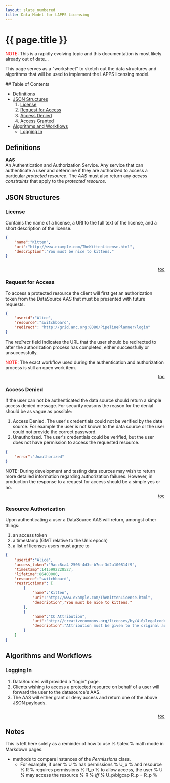 ```yaml
---
layout: slate_numbered
title: Data Model for LAPPS Licensing
---
```


# {{ page.title }}

<div class="note">
<span style="color:red">NOTE:</span> This is a rapidly evolving topic and this documentation
is most likely already out of date...
</div>

This page serves as a "worksheet" to sketch out the data structures and algorithms that
will be used to implement the LAPPS licensing model.

<a name="toc"/>
## Table of Contents

* [Definitions](#definitions)
* [JSON Structures](#json)
	1. [License](#license)
	1. [Request for Access](#access)
	1. [Access Denied](#denied)
	1. [Access Granted](#grant)
* [Algorithms and Workflows](#algorithms)
	* [Logging In](#login)
	
<a name="definitions"></a>
## Definitions

**AAS**<br/>
An Authentication and Authorization Service. Any service that can authenticate a user and
determine if they are authorized to access a particular *protected resource*.  The *AAS*
must also return any *access constraints* that apply to the *protected resource*.<br/>

<a name="json"></a>
## JSON Structures

<a name="license"></a>
### License

Contains the name of a license, a URI to the full text of the license, and a short
description of the license.

```json
{
	"name":"Kitten",
	"uri":"http://www.example.com/TheKittenLicense.html",
	"description":"You must be nice to kittens."
}
```

<div style="text-align:right; padding-top:10px;">
<a href="#toc">toc</a>
</div>

<a name="request"></a>
### Request for Access

To access a protected resource the client will first get an authorization token from the 
DataSource AAS that must be presented with future requests.

```json
{
	"userid":"Alice",
	"resource":"switchboard",
	"redirect": "http://grid.anc.org:8080/PipelinePlanner/login"
}
```

The *redirect* field indicates the URL that the user should be redirected to after the
authorization process has completed, either successfully or unsuccessfully.

<div class="note">
<span style="color:red">NOTE:</span> The exact workflow used during the authentication
and authorization process is still an open work item.
</div>

<div style="text-align:right; padding-top:10px;">
<a href="#toc">toc</a>
</div>

<a name="denied"></a>
### Access Denied

If the user can not be authenticated the data source should return a simple access denied
message. For security reasons the reason for the denial should be as vague as possible:

1. Access Denied. The user's credentials could not be verified by the data source. For example
the user is not known to the data source or the user could not provide the correct password.
1. Unauthorized. The user's credentials could be verified, but the user does not have permission
to access the requested resource.

```json
{
	"error":"Unauthorized"
}
```

<div class="note"><span class="red">NOTE:</span> During development and testing data sources
may wish to return more detailed information regarding authorization failures. However,
in production the response to a request for access should be a simple yes or no.</div>

<div style="text-align:right; padding-top:10px;">
<a href="#toc">toc</a>
</div>

<a name="grant"></a>
### Resource Authorization

Upon authenticating a user a DataSource AAS will return, amongst other things:

1. an access token
1. a timestamp (GMT relative to the Unix epoch)
1. a list of licenses users must agree to

```json
{
	"userid":"Alice",
	"access_token":"9acc8ca4-2506-4d3c-b7ea-3d2a100814f9",
	"timestamp":1415992228527,
	"lifetime":86400000,
	"resource":"switchboard",
	"restrictions": [
		{
			"name":"Kitten",
			"uri":"http://www.example.com/TheKittenLicense.html",
			"description","You must be nice to kittens."
		},
		{
			"name":"CC Attribution",
			"uri":"http://creativecommons.org/licenses/by/4.0/legalcode",
			"description":"Attribution must be given to the original author or authors."
		}
	]
}
```

<a name="algorithms"></a>
## Algorithms and Workflows

<a name="login"></a>
### Logging In

1. DataSources will provided a "login" page.
1. Clients wishing to access a protected resource on behalf of a user will forward the
user to the datasource's AAS.
1. The AAS will either grant or deny access and return one of the above JSON payloads.

<div style="text-align:right; padding-top:10px;">
<a href="#toc">toc</a>
</div>

## Notes

This is left here solely as a reminder of how to use % \\latex % math mode in Markdown
pages.

* methods to compare instances of the *Permissions* class.
	* For example, if user % U % has permissions % U\_p % and resource % R % requires 
	permissions % R\_p % to allow access, the user % U % may access the
	resource % R % *iff* % U\_p\\bigcap R\_p = R\_p %

